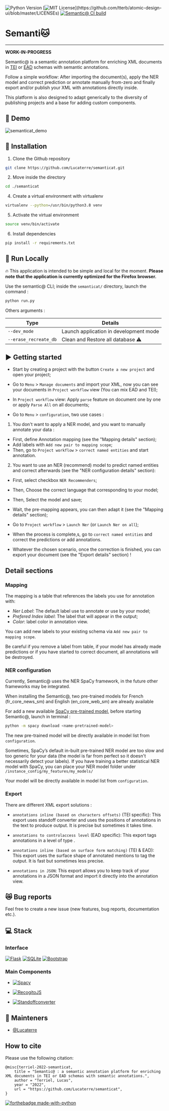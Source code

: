 <!--<img src="" width=300 align=right>-->

![Python Version](https://img.shields.io/badge/python-3.8-blue) [![MIT License](https://img.shields.io/apm/l/atomic-design-ui.svg?)](https://github.com/tterb/atomic-design-ui/blob/master/LICENSEs) [![Semantic@ CI build](https://github.com/Lucaterre/semanticat/actions/workflows/CI.yml/badge.svg)](https://github.com/Lucaterre/semanticat/actions/workflows/CI.yml)


# Semanti🐱 

----

**WORK-IN-PROGRESS**

Semantic@ is a semantic annotation platform for enriching XML documents in [TEI](https://tei-c.org/) or [EAD](https://www.loc.gov/ead/) schemas with semantic annotations.

Follow a simple workflow: After importing the document(s), apply the NER model and correct prediction or annotate manually from-zero and finally export and/or publish your XML with annotations directly inside.

This platform is also designed to adapt generically to the diversity of publishing projects and a base for adding custom components.


## :movie_camera: Demo

![semanticat_demo](./documentation/semanticat_demo.gif)

## :battery: Installation

1. Clone the Github repository

```bash
git clone https://github.com/Lucaterre/semanticat.git
```

2. Move inside the directory

```bash
cd ./semanticat
```

4. Create a virtual environment with virtualenv

```bash
virtualenv --python=/usr/bin/python3.8 venv
```

5. Activate the virtual environment

```bash
source venv/bin/activate
```

6. Install dependencies

```bash
pip install -r requirements.txt
```


## :rocket: Run Locally

:fire: This application is intended to be simple and local for the moment. **Please note that the application is currently optimized for the Firefox browser.**

Use the semantic@ CLI; inside the `semanticat/` directory, launch the command :

```bash
python run.py
```

Others arguments :

| **Type**              | **Details**                              |
|-----------------------|------------------------------------------|
| `--dev_mode`          | Launch application in development mode   |
| `--erase_recreate_db` | Clean and Restore all database :warning: |


## :arrow_forward: Getting started


- Start by creating a project with the button `Create a new project` and open your project;
- Go to `Menu` > `Manage documents` and import your XML, now you can see your documents in
`Project workflow` view (You can mix EAD and TEI);
- In `Project workflow` view: Apply `parse` feature on document one by one or apply `Parse All` on all documents;

- Go to `Menu` > `configuration`, two use cases :

1. You don't want to apply a NER model, and you want to manually annotate your data :
- First, define Annotation mapping (see the "Mapping details" section);
- Add labels with `Add new pair to mapping scope`;
- Then, go to `Project workflow` > `correct named entities` and start annotation.

2. You want to use an NER (recommend) model to predict named entities and correct afterwards (see the "NER configuration details" section):
- First, select checkbox `NER Recommenders`;
- Then, Choose the correct language that corresponding to your model;
- Then, Select the model and save;
- Wait, the pre-mapping appears, you can then adapt it (see the "Mapping details" section);
- Go to `Project workflow` > `Launch Ner` (or `Launch Ner on all`);
- When the process is complete,s, go to `correct named entities` and correct the predictions or add annotations.

- Whatever the chosen scenario, once the correction is finished, you can export your document (see the "Export details" section) !

## Detail sections

### Mapping

The mapping is a table that references the labels you use for annotation with:

- *Ner Label*: The default label use to annotate or use by your model;
- *Prefered Index label*: The label that will appear in the output;
- *Color*: label color in annotation view.

You can add new labels to your existing schema via `Add new pair to mapping scope`.

Be careful if you remove a label from table, if your model has already made predictions or if you have started to correct document, all annotations will be destroyed.

### NER configuration

Currently, Semantic@ uses the NER SpaCy framework, in the future other frameworks may be integrated.

When installing the Semantic@, two pre-trained models for French (fr_core_news_sm) and English (en_core_web_sm) are already available

For add a new available [SpaCy pre-trained model](https://spacy.io/usage/models), before starting Semantic@, launch in terminal : 

```bash
python -m spacy download <name-pretrained-model>
```

The new pre-trained model will be directly available in model list from `configuration`.

Sometimes, SpaCy’s default in-built pre-trained NER model are too slow and too generic for your data (the model is far from perfect so it doesn't necessarily detect your labels).
If you have training a better statistical NER model with SpaCy, you can place your NER model folder under `/instance_config/my_features/my_models/` 

Your model will be directly available in model list from `configuration`.

### Export

There are different XML export solutions : 

- `annotations inline (based on characters offsets)` (TEI specific): This export uses standoff converter and uses the positions of annotations in the text to produce output. It is precise but sometimes it takes time.
- `annotations to controlaccess level` (EAD specific): This export tags annotations in a level of type <controlaccess>.
- `annotations inline (based on surface form matching)` (TEI & EAD): This export uses the surface shape of annotated mentions to tag the output. It is fast but sometimes less precise.


- `annotations in JSON`: This export allows you to keep track of your annotations in a JSON format and import it directly into the annotation view.

## :crying_cat_face: Bug reports

Feel free to create a new issue (new features, bug reports, documentation etc.).

## :computer: Stack 

### Interface

[![Flask](https://img.shields.io/badge/flask-%23000.svg?style=for-the-badge&logo=flask&logoColor=white)](https://flask.palletsprojects.com/en/2.1.x/)
[![SQLite](https://img.shields.io/badge/sqlite-%2307405e.svg?style=for-the-badge&logo=sqlite&logoColor=white)](https://www.sqlite.org/index.html)
[![Bootstrap](https://img.shields.io/badge/bootstrap-%23563D7C.svg?style=for-the-badge&logo=bootstrap&logoColor=white)](https://getbootstrap.com/)

### Main Components

- [![Spacy](https://img.shields.io/badge/NLP%20with-SpaCy-blue)](https://spacy.io/)

- [![RecogitoJS](https://img.shields.io/badge/Text%20annotation%20with-RecogitoJS-9cf)](https://github.com/recogito/recogito-js)

- [![Standoffconverter](https://img.shields.io/badge/Annotations%20in%20TEI%20with-StandoffConverter-red)](https://github.com/standoff-nlp/standoffconverter)

## :bust_in_silhouette: Mainteners

- [@Lucaterre](https://github.com/Lucaterre)


## How to cite

Please use the following citation:

    @misc{terriel-2022-semanticat,
        title = "Semantic@ : a semantic annotation platform for enriching XML documents in TEI or EAD schemas with semantic annotations.",
        author = "Terriel, Lucas",
        year = "2022",
        url = "https://github.com/Lucaterre/semanticat",
    }

[![forthebadge made-with-python](http://ForTheBadge.com/images/badges/made-with-python.svg)](https://www.python.org/)
